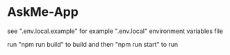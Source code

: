 # AskMe-App

see ".env.local.example" for example ".env.local" environment variables file

run "npm run build" to build and then "npm run start" to run
